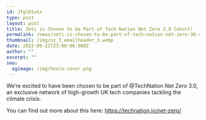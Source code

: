 ```yaml
---
id: JfglD1vkx
type: post
layout: post
title: Zeti is Chosen to be Part of Tech Nation Net Zero 3.0 Cohort!
permalink: /news/zeti-is-chosen-to-be-part-of-tech-nation-net-zero-30-cohort/
thumbnail: /img/nz_3_emailheader_3.webp
date: 2022-09-21T23:00:00.000Z
author: ""
excerpt: ""
seo:
  ogimage: /img/henlo-cover.png
---
```

We’re excited to have been chosen to be part of @TechNation Net Zero 3.0, an exclusive network of high-growth UK tech companies tackling the climate crisis.

You can find out more about this here: <https://technation.io/net-zero/>